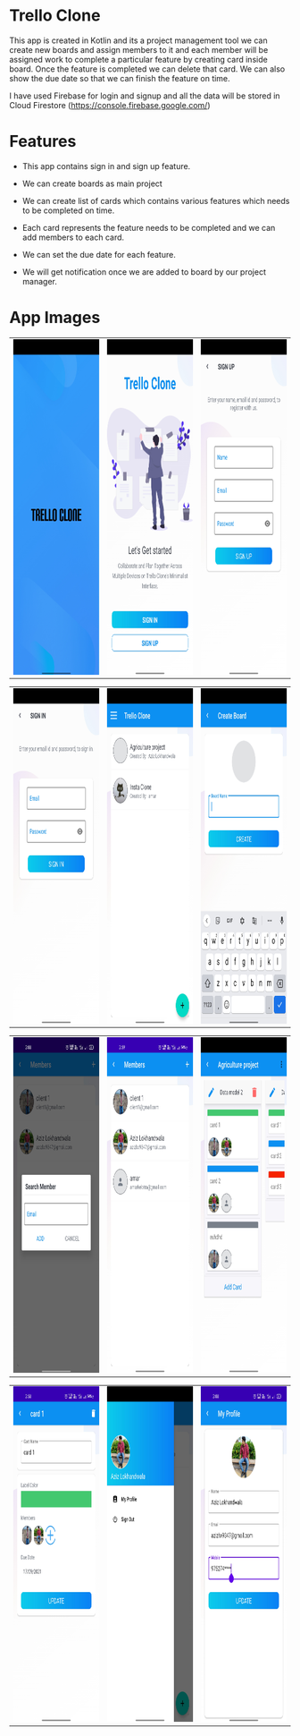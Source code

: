 # Trello Clone

This app is created in Kotlin and its a project management tool we can create new boards and assign members to it and each member will be assigned work to complete a particular feature by creating card inside board. Once the feature is completed we can delete that card. We can also show the due date so that we can finish the feature on time.

I have used Firebase for login and signup and all the data will be stored in Cloud Firestore (https://console.firebase.google.com/)


# Features

* This app contains sign in and sign up feature.

* We can create boards as main project

* We can create list of cards which contains various features 
 which needs to be completed on time.

* Each card represents the feature needs to be completed and we can add members to each card.

* We can set the due date for each feature.

* We will get notification once we are added to board by our project manager.


# App Images 

<table>
    <tr>
        <td><img src = "https://github.com/azizlw/Trello-Clone/blob/master/AppImages/Trello1.jpg?raw=true" width="330" height="600" class = "img-responsive"></td>
        <td><img src = "https://github.com/azizlw/Trello-Clone/blob/master/AppImages/Trello2.jpg?raw=true" width="330" height="600" class = "img-responsive"></td>
        <td>
            <img src = "https://github.com/azizlw/Trello-Clone/blob/master/AppImages/Trello3.jpg?raw=true" width="330" height="600" class = "img-responsive">
        </td>
    </tr>
</table>

<table>
    <tr>
        <td><img src = "https://github.com/azizlw/Trello-Clone/blob/master/AppImages/Trello4.jpg?raw=true" width="330" height="600" class = "img-responsive"></td>
        <td><img src = "https://github.com/azizlw/Trello-Clone/blob/master/AppImages/Trello5.jpg?raw=true" width="330" height="600" class = "img-responsive"></td>
        <td>
            <img src = "https://github.com/azizlw/Trello-Clone/blob/master/AppImages/Trello6.jpg?raw=true" width="330" height="600" class = "img-responsive">
        </td>
    </tr>
</table>

<table>
    <tr>
        <td><img src = "https://github.com/azizlw/Trello-Clone/blob/master/AppImages/Trello7.jpg?raw=true" width="330" height="600" class = "img-responsive"></td>
        <td><img src = "https://github.com/azizlw/Trello-Clone/blob/master/AppImages/Trello8.jpg?raw=true" width="330" height="600" class = "img-responsive"></td>
        <td>
            <img src = "https://github.com/azizlw/Trello-Clone/blob/master/AppImages/Trello9.jpg?raw=true" width="330" height="600" class = "img-responsive">
        </td>
    </tr>
</table>

<table>
    <tr>
        <td><img src = "https://github.com/azizlw/Trello-Clone/blob/master/AppImages/Trello10.jpg?raw=true" width="330" height="600" class = "img-responsive"></td>
        <td><img src = "https://github.com/azizlw/Trello-Clone/blob/master/AppImages/Trello11.jpg?raw=true" width="330" height="600" class = "img-responsive"></td>
        <td>
            <img src = "https://github.com/azizlw/Trello-Clone/blob/master/AppImages/Trello12.jpg?raw=true" width="330" height="600" class = "img-responsive">
        </td>
    </tr>
</table>






